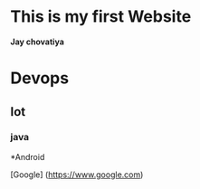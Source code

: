 # This is my first Website

**Jay chovatiya**
# Devops
## Iot
### java

*Android

[Google] (https://www.google.com)


